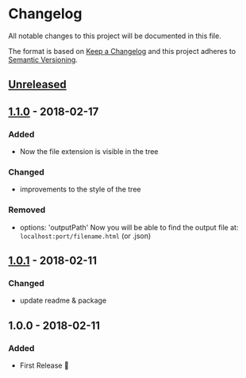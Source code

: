 # Changelog
All notable changes to this project will be documented in this file.

The format is based on [Keep a Changelog](http://keepachangelog.com/en/1.0.0/)
and this project adheres to [Semantic Versioning](http://semver.org/spec/v2.0.0.html).

## [Unreleased]

## [1.1.0] - 2018-02-17
### Added
- Now the file extension is visible in the tree

### Changed
- improvements to the style of the tree

### Removed
- options: 'outputPath'
Now you will be able to find the output file at:
`localhost:port/filename.html` (or .json)


## [1.0.1] - 2018-02-11
### Changed
- update readme & package


## 1.0.0 - 2018-02-11
### Added
- First Release 🚀

[Unreleased]: https://github.com/king-prawns/webpack-tree-dependency/compare/v1.1.0...HEAD
[1.1.0]: https://github.com/king-prawns/webpack-tree-dependency/compare/v1.0.1...v1.1.0
[1.0.1]: https://github.com/king-prawns/webpack-tree-dependency/compare/v1.0.0...v1.0.1
